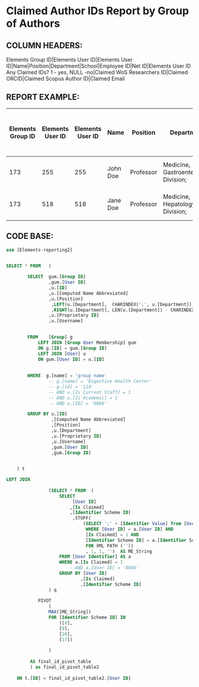 # Claimed Author IDs Report by Group of Authors

## COLUMN HEADERS:
Elements Group ID|Elements User ID|Elements User ID|Name|Position|Department|School|Employee ID|Net ID|Elements User ID	Any Claimed IDs? 1 - yes, NULL -no|Claimed WoS Researchers ID|Claimed ORCID|Claimed Scopus Author ID|Claimed Email 


## REPORT EXAMPLE: 

|Elements Group ID|Elements User ID|Elements User ID|Name          |Position |Department                          |School                      |Employee ID|Net ID|Elements User ID|Any Claimed IDs? 1 - yes, NULL -no|Claimed WoS Researchers ID|Claimed ORCID      |Claimed Scopus Author ID|Claimed Email     |
|-----------------|----------------|----------------|--------------|---------|------------------------------------|----------------------------|-----------|------|----------------|----------------------------------|--------------------------|-------------------|------------------------|------------------|
|173              |255             |255             |John Doe      |Professor|Medicine, Gastroenterology Division;| Feinberg School of Medicine|1002064    |jd234 |255             |1                                 |NULL                      |0000-1234-8260-1250|1232556261              |johndoe@nwu.edu   |
|173              |518             |518             |Jane Doe      |Professor|Medicine, Hepatology Division;      | Feinberg School of Medicine|1003916    |ja123 |518             |1                                 |NULL                      |NULL               |3454142194              |NULL              |




## CODE BASE:
~~~sql
use [Elements-reporting2]


SELECT * FROM	(
	
		SELECT  gum.[Group ID]
				,gum.[User ID]
				,u.[ID]
				,u.[Computed Name Abbreviated]
				,u.[Position] 
				 ,LEFT(u.[Department],  CHARINDEX(';', u.[Department])) "True Department" 
				 ,RIGHT(u.[Department], LEN(u.[Department]) - CHARINDEX(';', u.[Department])) "True School"
				,u.[Proprietary ID]
				,u.[Username]	
	

		FROM    [Group] g
			LEFT JOIN [Group User Membership] gum
			ON g.[ID] = gum.[Group ID]
			LEFT JOIN [User] u 
			ON gum.[User ID] = u.[ID]
         			
			
		WHERE  g.[name] = 'group name'
                -- g.[name] = 'Digestive Health Center'
				-- g.[id] = '114'
				-- AND u.[Is Current Staff] = 1 
				-- AND u.[Is Academic] = 1
				-- AND u.[ID] = '8886'

		GROUP BY u.[ID]
				 ,[Computed Name Abbreviated] 
				 ,[Position]
				 ,u.[Department] 
				 ,u.[Proprietary ID]
				 ,u.[Username]
				 ,gum.[User ID]
				 ,gum.[Group ID]
			

	) t

LEFT JOIN
				
				(SELECT * FROM	(
					SELECT
						 [User ID]
						,[Is Claimed]
						,[Identifier Scheme ID]
						 ,STUFF(
							 (SELECT ';' + [Identifier Value] from [User Identifier]
							  WHERE [User ID] = a.[User ID] AND 
							  [Is Claimed] = 1 AND
							  [Identifier Scheme ID] = a.[Identifier Scheme ID]  
							  FOR XML PATH (''))
							  , 1, 1, '')  AS ME_String
					FROM [User Identifier] AS a
					WHERE a.[Is Claimed] = 1 
						--AND a.[User ID] = '8886'
					GROUP BY [User ID]
							,[Is Claimed]
							,[Identifier Scheme ID]
				) q
		
			PIVOT
				(
				MAX([ME_String]) 
				FOR [Identifier Scheme ID] IN 
					([8], 
					[9], 
					[10], 
					[17])
		
				)
			
		 AS final_id_pivot_table
		 ) as final_id_pivot_table2
		 
 	ON t.[ID] = final_id_pivot_table2.[User ID]
